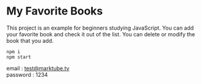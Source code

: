 # My Favorite Books
This project is an example for beginners studying JavaScript. You can add your favorite book and check it out of the list. You can delete or modify the book that you add.  
```
npm i
npm start
```
email : test@marktube.tv  
password : 1234
